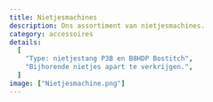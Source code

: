 ```yaml
---
title: Nietjesmachines
description: Ons assortiment van nietjesmachines.
category: accessoires
details:
  [
    "Type: nietjestang P3B en B8HDP Bostitch",
    "Bijhorende nietjes apart te verkrijgen.",
  ]
image: ["Nietjesmachine.png"]
---
```

